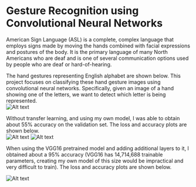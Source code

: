 # Gesture Recognition using Convolutional Neural Networks

American Sign Language (ASL) is a complete, complex language that employs signs made by moving the hands combined with facial expressions and postures of the body. It is the primary language of many North Americans who are deaf and is one of several communication options used by people who are deaf or hard-of-hearing.  

The hand gestures representing English alphabet are shown below. This project focuses on classifying these hand gesture images using convolutional neural networks. Specifically, given an image of a hand showing one of the letters, we want to detect which letter is being represented.  
![Alt text](/../main/images/symbols.png?raw=true)  

Without transfer learning, and using my own model, I was able to obtain about 55% accuracy on the validation set. The loss and accuracy plots are shown below.  
![Alt text](/../main/images/modelloss.png?raw=true) ![Alt text](/../main/images/modelaccuracy.png?raw=true)  

When using the VGG16 pretrained model and adding additional layers to it, I obtained about a 95% accuracy (VGG16 has 14,714,688 trainable parameters, creating my own model of this size would be impractical and very difficult to train). The loss and accuracy plots are shown below.  

![Alt text](/../main/images/vgg16lossacc.png?raw=true)
